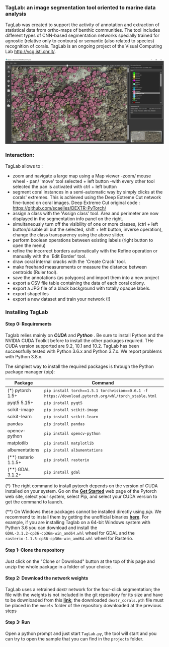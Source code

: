 ### TagLab: an image segmentation tool oriented to marine data analysis

TagLab was created to support the activity of annotation and extraction of statistical data from ortho-maps of benthic communities. The tool includes different types of CNN-based segmentation networks specially trained for agnostic (relative only to contours) or semantic (also related to species) recognition of corals. TagLab is an ongoing project of the Visual Computing Lab http://vcg.isti.cnr.it/.

![ScreenShot](screenshot.jpg)

  
### Interaction:
TagLab allows to :

- zoom and navigate a large map using a Map viewer
       -zoom/ mouse wheel
      - pan/ 'move' tool  selected + left button
       -with every other tool selected the pan is activated with ctrl + left button
- segment coral instances in a semi-automatic way by simply clicks at the corals' extremes. This is achieved using the Deep Extreme Cut network fine-tuned on coral images. Deep Extreme Cut original code : https://github.com/scaelles/DEXTR-PyTorch/
- assign a class with the 'Assign class' tool. Area and perimeter are now displayed in the segmentation info panel on the right.
- simultaneously turn off the visibility of one or more classes, (ctrl + left button/disable all but the selected, shift + left button, inverse operation), change the class transparency using the above slider.
- perform boolean operations between existing labels (right button to open the menu)
- refine the incorrect borders automatically with the Refine operation or manually with the 'Edit Border' tool.
- draw coral internal cracks with the 'Create Crack' tool.
- make freehand measurements or measure the distance between centroids (Ruler tool).
- save the annotations (as polygons) and import them into a new project
- export a CSV file table containing the data of each coral colony.
- export a JPG file of a black background with totally opaque labels.
- export shapefiles
- export a new dataset and train your network (!)


### Installing TagLab
#### Step 0: Requirements
Taglab relies mainly on __*CUDA*__ and __*Python*__ . Be sure to install Python and the NVIDIA CUDA Toolkit before 
to install the other packages required. THe CUDA version supported are 9.2, 10.1 and 10.2. 
TagLab has been successfully tested with Python 3.6.x and Python 3.7.x. We report problems with Python 3.8.x.

The simplest way to install the required packages is through the Python package manager (pip): 

| Package | Command |
|---------|---------|
|  (*) pytorch 1.5+ | `pip install torch==1.5.1 torchvision==0.6.1 -f https://download.pytorch.org/whl/torch_stable.html` |
|  pyqt5 5.15+ |  `pip install pyqt5` |
|  scikit-image  |  `pip install scikit-image` |
|  scikit-learn  | `pip install scikit-learn` |
|  pandas  | `pip install pandas` |
|  opencv-python | `pip install opencv-python` |
|  matplotlib  | `pip install matplotlib` |
|  albumentations  | `pip install albumentations` |
|  (**) rasterio 1.1.5+ | `pip install rasterio` |
|  (**) GDAL 3.1.2+ | `pip install gdal` | 


(*) The right command to install pytorch depends on the version of CUDA installed on your system. 
Go on the **[Get Started](https://pytorch.org/get-started/locally)** web page of the Pytorch web site, select your system, select Pip, and select your CUDA version to get the command to launch.

(**) On Windows these packages cannot be installed directly using *pip*. We recommend to install them by getting the 
unofficial binaries **[here](https://www.lfd.uci.edu/~gohlke/pythonlibs/)**. For example, if you are installing 
Taglab on a 64-bit Windows system with Python 3.6 you can download and install the `GDAL‑3.1.2‑cp36‑cp36m‑win_amd64.whl` 
wheel for GDAL and the `rasterio‑1.1.5‑cp36‑cp36m‑win_amd64.whl` wheel for Rasterio. 

 
#### Step 1: Clone the repository
Just click on the "Clone or Download" button at the top of this page and unzip the whole package in a folder of your choice. 

#### Step 2: Download the network weights
TagLab uses a retrained _dextr_ network for the four-click segmentation; the file with the weights is not included in the git repository for its size and have to be downloaded from this **[link](http://vcg.isti.cnr.it/~cignoni/TagLab/dextr_corals.pth  )**; the downloaded `dextr_corals.pth` file must be placed in the `models` folder of the repository downloaded at the previous steps


#### Step 3: Run
Open a python prompt and just start `TagLab.py`, the tool will start and you can try to open the sample that you can find in the `projects` folder. 


